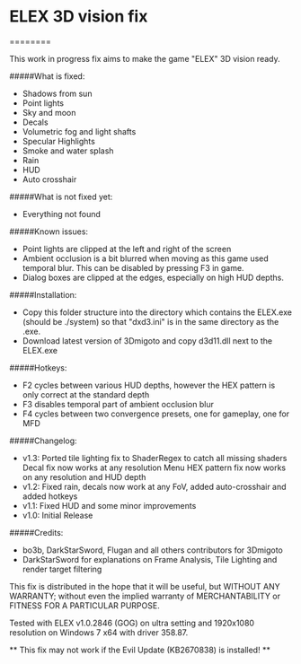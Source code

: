 # ELEX 3D vision fix
========

This work in progress fix aims to make the game "ELEX" 3D vision ready.

#####What is fixed:
- Shadows from sun 
- Point lights
- Sky and moon
- Decals
- Volumetric fog and light shafts
- Specular Highlights
- Smoke and water splash
- Rain
- HUD
- Auto crosshair

#####What is not fixed yet:
- Everything not found

#####Known issues:
- Point lights are clipped at the left and right of the screen
- Ambient occlusion is a bit blurred when moving as this game used temporal blur.
  This can be disabled by pressing F3 in game.
- Dialog boxes are clipped at the edges, especially on high HUD depths.

#####Installation:
- Copy this folder structure into the directory which contains the ELEX.exe (should be ./system) so that "dxd3.ini" is in the same directory as the .exe.
- Download latest version of 3Dmigoto and copy d3d11.dll next to the ELEX.exe

#####Hotkeys:
- F2 cycles between various HUD depths, however the HEX pattern is only correct at the standard depth
- F3 disables temporal part of ambient occlusion blur
- F4 cycles between two convergence presets, one for gameplay, one for MFD

#####Changelog:
- v1.3: Ported tile lighting fix to ShaderRegex to catch all missing shaders
        Decal fix now works at any resolution
        Menu HEX pattern fix now works on any resolution and HUD depth
- v1.2: Fixed rain, decals now work at any FoV, added auto-crosshair and added hotkeys
- v1.1: Fixed HUD and some minor improvements
- v1.0: Initial Release

#####Credits:
- bo3b, DarkStarSword, Flugan and all others contributors for 3Dmigoto
- DarkStarSword for explanations on Frame Analysis, Tile Lighting and render target filtering

This fix is distributed in the hope that it will be useful,
but WITHOUT ANY WARRANTY; without even the implied warranty of
MERCHANTABILITY or FITNESS FOR A PARTICULAR PURPOSE.

Tested with ELEX v1.0.2846 (GOG) on ultra setting and 1920x1080 resolution
on Windows 7 x64 with driver 358.87.

** This fix may not work if the Evil Update (KB2670838) is installed! **

